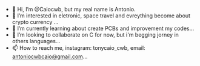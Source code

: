 - 👋 Hi, I’m @Caiocwb, but my real name is Antonio.
- 👀 I’m interested in eletronic, space travel and evreything become about crypto currency ...
- 🌱 I’m currently learning about create PCBs and improvement my codes...
- 💞️ I’m looking to collaborate on C for now, but i'm begging jorney in others languages...
- 📫 How to reach me, instagram: tonycaio_cwb, email: antoniocwbcaio@gmail.com...

<!---
Caiocwb/Caiocwb is a ✨ special ✨ repository because its `README.md` (this file) appears on your GitHub profile.
You can click the Preview link to take a look at your changes.
--->
